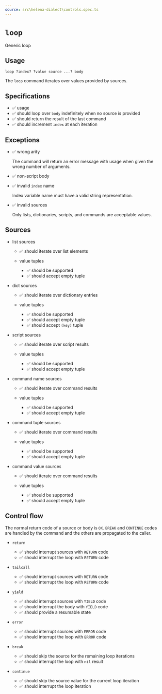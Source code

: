 ```yaml
---
source: src\helena-dialect\controls.spec.ts
---
```

# <a id="loop"></a>`loop`

Generic loop

## Usage

```lna
loop ?index? ?value source ...? body
```

The `loop` command iterates over values provided by sources.


## <a id="loop-specifications"></a>Specifications

- ✅ usage
- ✅ should loop over `body` indefinitely when no source is provided
- ✅ should return the result of the last command
- ✅ should increment `index` at each iteration

## <a id="loop-exceptions"></a>Exceptions

- ✅ wrong arity

  The command will return an error message with usage when given the
  wrong number of arguments.

- ✅ non-script body
- ✅ invalid `index` name

  Index variable name must have a valid string representation.

- ✅ invalid sources

  Only lists, dictionaries, scripts, and commands are acceptable
  values.


## <a id="loop-sources"></a>Sources


- list sources

  - ✅ should iterate over list elements

  - value tuples

    - ✅ should be supported
    - ✅ should accept empty tuple

- dict sources

  - ✅ should iterate over dictionary entries

  - value tuples

    - ✅ should be supported
    - ✅ should accept empty tuple
    - ✅ should accept `(key)` tuple

- script sources

  - ✅ should iterate over script results

  - value tuples

    - ✅ should be supported
    - ✅ should accept empty tuple

- command name sources

  - ✅ should iterate over command results

  - value tuples

    - ✅ should be supported
    - ✅ should accept empty tuple

- command tuple sources

  - ✅ should iterate over command results

  - value tuples

    - ✅ should be supported
    - ✅ should accept empty tuple

- command value sources

  - ✅ should iterate over command results

  - value tuples

    - ✅ should be supported
    - ✅ should accept empty tuple

## <a id="loop-control-flow"></a>Control flow

The normal return code of a source or body is `OK`. `BREAK` and
`CONTINUE` codes are handled by the command and the others are
propagated to the caller.


- `return`

  - ✅ should interrupt sources with `RETURN` code
  - ✅ should interrupt the loop with `RETURN` code

- `tailcall`

  - ✅ should interrupt sources with `RETURN` code
  - ✅ should interrupt the loop with `RETURN` code

- `yield`

  - ✅ should interrupt sources with `YIELD` code
  - ✅ should interrupt the body with `YIELD` code
  - ✅ should provide a resumable state

- `error`

  - ✅ should interrupt sources with `ERROR` code
  - ✅ should interrupt the loop with `ERROR` code

- `break`

  - ✅ should skip the source for the remaining loop iterations
  - ✅ should interrupt the loop with `nil` result

- `continue`

  - ✅ should skip the source value for the current loop iteration
  - ✅ should interrupt the loop iteration

